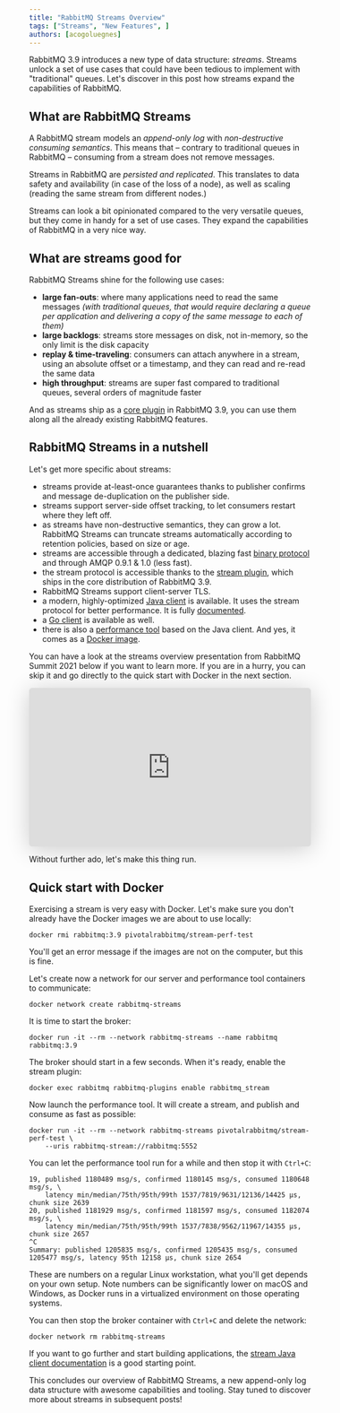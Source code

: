 ```yaml
---
title: "RabbitMQ Streams Overview"
tags: ["Streams", "New Features", ]
authors: [acogoluegnes]
---
```


RabbitMQ 3.9 introduces a new type of data structure: *streams*. Streams unlock a set of use cases that could have been tedious to implement with "traditional" queues. Let's discover in this post how streams expand the capabilities of RabbitMQ.

<!-- truncate -->

## What are RabbitMQ Streams

A RabbitMQ stream models an *append-only log* with *non-destructive consuming semantics*. This means that – contrary to traditional queues in RabbitMQ – consuming from a stream does not remove messages.

Streams in RabbitMQ are *persisted and replicated*. This translates to data safety and availability (in case of the loss of a node),
as well as scaling (reading the same stream from different nodes.)

Streams can look a bit opinionated compared to the very versatile queues, but they come in handy for a set of use cases. They expand the capabilities of RabbitMQ in a very nice way.

## What are streams good for

RabbitMQ Streams shine for the following use cases:

* **large fan-outs**: where many applications need to read the same messages _(with traditional queues, that would require declaring a queue per application and delivering a copy of the same message to each of them)_
* **large backlogs**: streams store messages on disk, not in-memory, so the only limit is the disk capacity
* **replay & time-traveling**: consumers can attach anywhere in a stream, using an absolute offset or a timestamp, and they can read and re-read the same data
* **high throughput**: streams are super fast compared to traditional queues, several orders of magnitude faster

And as streams ship as a [core plugin](https://rabbitmq.com/stream.html) in RabbitMQ 3.9, you can use them along all the already existing RabbitMQ features.

## RabbitMQ Streams in a nutshell

Let's get more specific about streams:

* streams provide at-least-once guarantees thanks to publisher confirms and message de-duplication on the publisher side.
* streams support server-side offset tracking, to let consumers restart where they left off.
* as streams have non-destructive semantics, they can grow a lot. RabbitMQ Streams can truncate streams automatically according to 
retention policies, based on size or age.
* streams are accessible through a dedicated, blazing fast [binary protocol](https://github.com/rabbitmq/rabbitmq-server/blob/v3.9.x/deps/rabbitmq_stream/docs/PROTOCOL.adoc) and through AMQP 0.9.1 & 1.0 (less fast).
* the stream protocol is accessible thanks to the [stream plugin](https://rabbitmq.com/stream.html), which ships in the core distribution of RabbitMQ 3.9.
* RabbitMQ Streams support client-server TLS.
* a modern, highly-optimized [Java client](https://github.com/rabbitmq/rabbitmq-stream-java-client) is available. It uses the stream protocol for better performance. It is fully [documented](https://rabbitmq.github.io/rabbitmq-stream-java-client/stable/htmlsingle/).
* a [Go client](https://github.com/rabbitmq/rabbitmq-stream-go-client) is available as well.
* there is also a [performance tool](https://rabbitmq.github.io/rabbitmq-stream-java-client/stable/htmlsingle/#the-performance-tool) based on the Java client. And yes, it comes as a [Docker image](https://rabbitmq.github.io/rabbitmq-stream-java-client/stable/htmlsingle/#with-docker-2).

You can have a look at the streams overview presentation from RabbitMQ Summit 2021 below if you want to learn more.
If you are in a hurry, you can skip it and go directly to the quick start with Docker in the next section.

<iframe class="speakerdeck-iframe" style="border: 0px; background: rgba(0, 0, 0, 0.1) padding-box; margin: 0px; padding: 0px; border-radius: 6px; box-shadow: rgba(0, 0, 0, 0.2) 0px 5px 40px; width: 100%; height: auto; aspect-ratio: 560 / 315;" frameborder="0" src="https://speakerdeck.com/player/24ed5ae0d4544c19ac714f6f7dede00a" title="RabbitMQ Streams Overview at RabbitMQ Summit 2021" allowfullscreen="true" data-ratio="1.7777777777777777"></iframe>

Without further ado, let's make this thing run.

## Quick start with Docker

Exercising a stream is very easy with Docker. Let's make sure you don't already have the Docker images we are about to use locally:

```shell
docker rmi rabbitmq:3.9 pivotalrabbitmq/stream-perf-test
```

You'll get an error message if the images are not on the computer, but this is fine.

Let's create now a network for our server and performance tool containers to communicate:

```shell
docker network create rabbitmq-streams
```

It is time to start the broker:

```shell
docker run -it --rm --network rabbitmq-streams --name rabbitmq rabbitmq:3.9
```

The broker should start in a few seconds. When it's ready, enable the stream plugin:

```shell
docker exec rabbitmq rabbitmq-plugins enable rabbitmq_stream
```


Now launch the performance tool. It will create a stream, and publish and consume as fast as possible:

```shell
docker run -it --rm --network rabbitmq-streams pivotalrabbitmq/stream-perf-test \
    --uris rabbitmq-stream://rabbitmq:5552
```

You can let the performance tool run for a while and then stop it with `Ctrl+C`:

```
19, published 1180489 msg/s, confirmed 1180145 msg/s, consumed 1180648 msg/s, \
    latency min/median/75th/95th/99th 1537/7819/9631/12136/14425 µs, chunk size 2639
20, published 1181929 msg/s, confirmed 1181597 msg/s, consumed 1182074 msg/s, \
    latency min/median/75th/95th/99th 1537/7838/9562/11967/14355 µs, chunk size 2657
^C
Summary: published 1205835 msg/s, confirmed 1205435 msg/s, consumed 1205477 msg/s, latency 95th 12158 µs, chunk size 2654
```

These are numbers on a regular Linux workstation, what you'll get depends on your own setup. Note numbers can be significantly lower on macOS and Windows, as Docker runs in a virtualized environment on those operating systems.

You can then stop the broker container with `Ctrl+C` and delete the network:

```shell
docker network rm rabbitmq-streams
```

If you want to go further and start building applications, the [stream Java client documentation](https://rabbitmq.github.io/rabbitmq-stream-java-client/stable/htmlsingle/) is a good starting point.

This concludes our overview of RabbitMQ Streams, a new append-only log data structure with awesome capabilities and tooling. Stay tuned to discover more about streams in subsequent posts!
